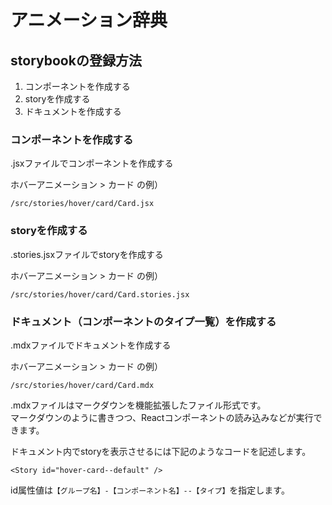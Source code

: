 # アニメーション辞典

## storybookの登録方法

1. コンポーネントを作成する
2. storyを作成する
3. ドキュメントを作成する

### コンポーネントを作成する

.jsxファイルでコンポーネントを作成する

ホバーアニメーション > カード の例）
```
/src/stories/hover/card/Card.jsx
```

### storyを作成する

.stories.jsxファイルでstoryを作成する

ホバーアニメーション > カード の例）
```
/src/stories/hover/card/Card.stories.jsx
```

### ドキュメント（コンポーネントのタイプ一覧）を作成する

.mdxファイルでドキュメントを作成する

ホバーアニメーション > カード の例）
```
/src/stories/hover/card/Card.mdx
```

.mdxファイルはマークダウンを機能拡張したファイル形式です。  
マークダウンのように書きつつ、Reactコンポーネントの読み込みなどが実行できます。

ドキュメント内でstoryを表示させるには下記のようなコードを記述します。

```
<Story id="hover-card--default" />
```

id属性値は`【グループ名】-【コンポーネント名】--【タイプ】`を指定します。